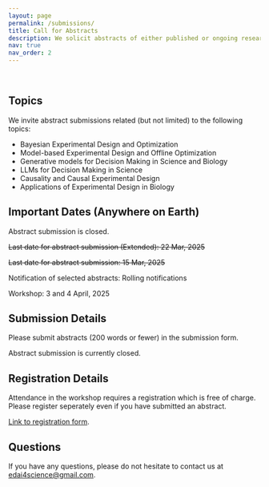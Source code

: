 ```yaml
---
layout: page
permalink: /submissions/
title: Call for Abstracts
description: We solicit abstracts of either published or ongoing research from junior researchers. Authors of selected abstracts will have a chance to present a lightning talk on the same (10 min).
nav: true
nav_order: 2
---
```


<br>

## Topics

We invite abstract submissions related (but not limited) to the following topics:

* Bayesian Experimental Design and Optimization
* Model-based Experimental Design and Offline Optimization
* Generative models for Decision Making in Science and Biology
* LLMs for Decision Making in Science
* Causality and Causal Experimental Design
* Applications of Experimental Design in Biology

## Important Dates (Anywhere on Earth)

Abstract submission is closed. 

<del>Last date for abstract submission (Extended): 22 Mar, 2025</del>

<del>Last date for abstract submission: 15 Mar, 2025</del>

Notification of selected abstracts: Rolling notifications

Workshop: 3 and 4 April, 2025

## Submission Details

Please submit abstracts (200 words or fewer) in the submission form.

Abstract submission is currently closed.

## Registration Details

Attendance in the workshop requires a registration which is free of charge. Please register seperately even if you have submitted an abstract.

[Link to registration form](https://docs.google.com/forms/d/e/1FAIpQLSehqSWM3l-Fs6ePrM3q1Z3jzojhvfkYRj2S1PljD7UwqLZrRg/viewform?usp=header).

## Questions

If you have any questions, please do not hesitate to contact us at [edai4science@gmail.com](mailto:edai4science@gmail.com).
